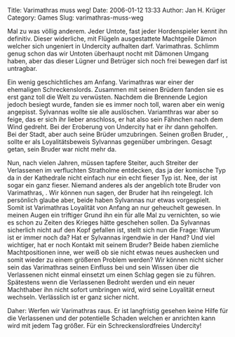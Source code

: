 Title: Varimathras muss weg!
Date: 2006-01-12 13:33
Author: Jan H. Krüger
Category: Games
Slug: varimathras-muss-weg

  
Mal zu was völlig anderem. Jeder Untote, fast jeder Hordenspieler kennt
ihn definitiv. Dieser widerliche, mit Flügeln ausgestattete Machtgeile
Dämon welcher sich ungeniert in Undercity aufhalten darf. Varimathras.
Schlimm genug schon das wir Untoten überhaupt nocht mit Dämonen Umgang
haben, aber das dieser Lügner und Betrüger sich noch frei bewegen darf
ist untragbar.  
  
Ein wenig geschichtliches am Anfang. Varimathras war einer der
ehemaligen Schreckenslords. Zusammen mit seinen Brüdern fanden sie es
erst ganz toll die Welt zu verwüsten. Nachdem die Brennende Legion
jedoch besiegt wurde, fanden sie es immer noch toll, waren aber ein
wenig angepisst. Sylvannas wollte sie alle auslöschen. Variamthras war
aber so feige, das er sich ihr lieber anschloss, er hat also sein
Fähnchen nach dem Wind gedreht. Bei der Eroberung von Undercity hat er
ihr dann geholfen. Bei der Stadt, aber auch seine Brüder umzubringen.
Seinen großen Bruder, , sollte er als Loyalitätsbeweis Sylvannas
gegenüber umbringen. Gesagt getan, sein Bruder war nicht mehr da.  
  
Nun, nach vielen Jahren, müssen tapfere Steiter, auch Streiter der
Verlassenen im verfluchten Stratholme entdecken, das ja der komische Typ
da in der Kathedrale nicht einfach nur ein echt fieser Typ ist. Nee, der
ist sogar ein ganz fieser. Niemand anderes als der angeblich tote Bruder
von Varimathras, . Wir können nun sagen, der Bruder hat ihn reingelegt.
Ich persönlich glaube aber, beide haben Sylvannas nur etwas vorgespielt.
Somit ist Varimathras Loyalität von Anfang an nur geheuchelt gewesen. In
meinen Augen ein triftiger Grund ihn ein für alle Mal zu vernichten, so
wie es schon zu Zeiten des Krieges hätte geschehen sollen. Da Sylvannas
sicherlich nicht auf den Kopf gefallen ist, stellt sich nun die Frage:
Warum ist er immer noch da? Hat er Sylvannas irgendwie in der Hand? Und
viel wichtiger, hat er noch Kontakt mit seinem Bruder? Beide haben
ziemliche Machtpositionen inne, wer weiß ob sie nicht etwas neues
aushecken und somit wieder zu einem größeren Problem werden? Wir können
nicht sicher sein das Varimathras seinen Einfluss bei und sein Wissen
über die Verlassenen nicht einmal einsetzt um einen Schlag gegen sie zu
führen. Spätestens wenn die Verlassenen Bedroht werden und ein neuer
Machthaber ihn nicht sofort umbringen wird, wird seine Loyalität erneut
wechseln. Verlässlich ist er ganz sicher nicht.  
  
Daher: Werfen wir Varimathras raus. Er ist langfristig gesehen keine
Hilfe für die Verlassenen und der potentielle Schaden welchen er
anrichten kann wird mit jedem Tag größer. Für ein Schreckenslordfreies
Undercity!  

